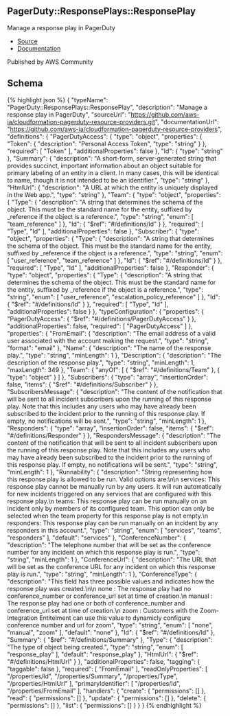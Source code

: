 
## PagerDuty::ResponsePlays::ResponsePlay

Manage a response play in PagerDuty

- [Source](https:&#x2F;&#x2F;github.com&#x2F;aws-ia&#x2F;cloudformation-pagerduty-resource-providers.git) 
- [Documentation]()

Published by AWS Community

## Schema
{% highlight json %}
{
    "typeName": "PagerDuty::ResponsePlays::ResponsePlay",
    "description": "Manage a response play in PagerDuty",
    "sourceUrl": "https://github.com/aws-ia/cloudformation-pagerduty-resource-providers.git",
    "documentationUrl": "https://github.com/aws-ia/cloudformation-pagerduty-resource-providers",
    "definitions": {
        "PagerDutyAccess": {
            "type": "object",
            "properties": {
                "Token": {
                    "description": "Personal Access Token",
                    "type": "string"
                }
            },
            "required": [
                "Token"
            ],
            "additionalProperties": false
        },
        "Id": {
            "type": "string"
        },
        "Summary": {
            "description": "A short-form, server-generated string that provides succinct, important information about an object suitable for primary labeling of an entity in a client. In many cases, this will be identical to name, though it is not intended to be an identifier.",
            "type": "string"
        },
        "HtmlUrl": {
            "description": "A URL at which the entity is uniquely displayed in the Web app.",
            "type": "string"
        },
        "Team": {
            "type": "object",
            "properties": {
                "Type": {
                    "description": "A string that determines the schema of the object. This must be the standard name for the entity, suffixed by _reference if the object is a reference.",
                    "type": "string",
                    "enum": [
                        "team_reference"
                    ]
                },
                "Id": {
                    "$ref": "#/definitions/Id"
                }
            },
            "required": [
                "Type",
                "Id"
            ],
            "additionalProperties": false
        },
        "Subscriber": {
            "type": "object",
            "properties": {
                "Type": {
                    "description": "A string that determines the schema of the object. This must be the standard name for the entity, suffixed by _reference if the object is a reference.",
                    "type": "string",
                    "enum": [
                        "user_reference",
                        "team_reference"
                    ]
                },
                "Id": {
                    "$ref": "#/definitions/Id"
                }
            },
            "required": [
                "Type",
                "Id"
            ],
            "additionalProperties": false
        },
        "Responder": {
            "type": "object",
            "properties": {
                "Type": {
                    "description": "A string that determines the schema of the object. This must be the standard name for the entity, suffixed by _reference if the object is a reference.",
                    "type": "string",
                    "enum": [
                        "user_reference",
                        "escalation_policy_reference"
                    ]
                },
                "Id": {
                    "$ref": "#/definitions/Id"
                }
            },
            "required": [
                "Type",
                "Id"
            ],
            "additionalProperties": false
        }
    },
    "typeConfiguration": {
        "properties": {
            "PagerDutyAccess": {
                "$ref": "#/definitions/PagerDutyAccess"
            }
        },
        "additionalProperties": false,
        "required": [
            "PagerDutyAccess"
        ]
    },
    "properties": {
        "FromEmail": {
            "description": "The email address of a valid user associated with the account making the request.",
            "type": "string",
            "format": "email"
        },
        "Name": {
            "description": "The name of the response play.",
            "type": "string",
            "minLength": 1
        },
        "Description": {
            "description": "The description of the response play.",
            "type": "string",
            "minLength": 1,
            "maxLength": 349
        },
        "Team": {
            "anyOf": [
                {
                    "$ref": "#/definitions/Team"
                },
                {
                    "type": "object"
                }
            ]
        },
        "Subscribers": {
            "type": "array",
            "insertionOrder": false,
            "items": {
                "$ref": "#/definitions/Subscriber"
            }
        },
        "SubscribersMessage": {
            "description": "The content of the notification that will be sent to all incident subscribers upon the running of this response play. Note that this includes any users who may have already been subscribed to the incident prior to the running of this response play. If empty, no notifications will be sent.",
            "type": "string",
            "minLength": 1
        },
        "Responders": {
            "type": "array",
            "insertionOrder": false,
            "items": {
                "$ref": "#/definitions/Responder"
            }
        },
        "RespondersMessage": {
            "description": "The content of the notification that will be sent to all incident subscribers upon the running of this response play. Note that this includes any users who may have already been subscribed to the incident prior to the running of this response play. If empty, no notifications will be sent.",
            "type": "string",
            "minLength": 1
        },
        "Runnability": {
            "description": "String representing how this response play is allowed to be run. Valid options are:\n\n    services: This response play cannot be manually run by any users. It will run automatically for new incidents triggered on any services that are configured with this response play.\n    teams: This response play can be run manually on an incident only by members of its configured team. This option can only be selected when the team property for this response play is not empty.\n    responders: This response play can be run manually on an incident by any responders in this account.",
            "type": "string",
            "enum": [
                "services",
                "teams",
                "responders"
            ],
            "default": "services"
        },
        "ConferenceNumber": {
            "description": "The telephone number that will be set as the conference number for any incident on which this response play is run.",
            "type": "string",
            "minLength": 1
        },
        "ConferenceUrl": {
            "description": "The URL that will be set as the conference URL for any incident on which this response play is run.",
            "type": "string",
            "minLength": 1
        },
        "ConferenceType": {
            "description": "This field has three possible values and indicates how the response play was created.\n\n    none : The response play had no conference_number or conference_url set at time of creation.\n    manual : The response play had one or both of conference_number and conference_url set at time of creation.\n    zoom : Customers with the Zoom-Integration Entitelment can use this value to dynamicly configure conference number and url for zoom",
            "type": "string",
            "enum": [
                "none",
                "manual",
                "zoom"
            ],
            "default": "none"
        },
        "Id": {
            "$ref": "#/definitions/Id"
        },
        "Summary": {
            "$ref": "#/definitions/Summary"
        },
        "Type": {
            "description": "The type of object being created.",
            "type": "string",
            "enum": [
                "response_play"
            ],
            "default": "response_play"
        },
        "HtmlUrl": {
            "$ref": "#/definitions/HtmlUrl"
        }
    },
    "additionalProperties": false,
    "tagging": {
        "taggable": false
    },
    "required": [
        "FromEmail"
    ],
    "readOnlyProperties": [
        "/properties/Id",
        "/properties/Summary",
        "/properties/Type",
        "/properties/HtmlUrl"
    ],
    "primaryIdentifier": [
        "/properties/Id",
        "/properties/FromEmail"
    ],
    "handlers": {
        "create": {
            "permissions": []
        },
        "read": {
            "permissions": []
        },
        "update": {
            "permissions": []
        },
        "delete": {
            "permissions": []
        },
        "list": {
            "permissions": []
        }
    }
}
{% endhighlight %}
